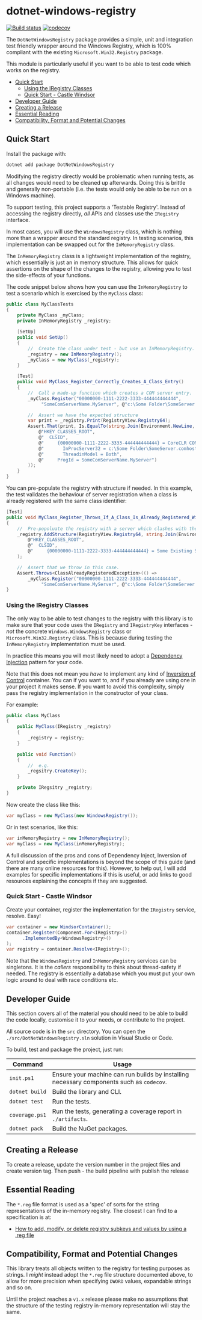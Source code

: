 # dotnet-windows-registry

[![Build status](https://ci.appveyor.com/api/projects/status/tq6brn2mgvaj95jh?svg=true)](https://ci.appveyor.com/project/dwmkerr/dotnet-windows-registry) [![codecov](https://codecov.io/gh/dwmkerr/dotnet-windows-registry/branch/master/graph/badge.svg)](https://codecov.io/gh/dwmkerr/dotnet-windows-registry)

The `DotNetWindowsRegistry` package provides a simple, unit and integration test friendly wrapper around the Windows Registry, which is 100% compliant with the existing `Microsoft.Win32.Registry` package.

This module is particularly useful if you want to be able to test code which works on the registry.

<!-- vim-markdown-toc GFM -->

* [Quick Start](#quick-start)
    * [Using the IRegistry Classes](#using-the-iregistry-classes)
    * [Quick Start - Castle Windsor](#quick-start---castle-windsor)
* [Developer Guide](#developer-guide)
* [Creating a Release](#creating-a-release)
* [Essential Reading](#essential-reading)
* [Compatibility, Format and Potential Changes](#compatibility-format-and-potential-changes)

<!-- vim-markdown-toc -->

## Quick Start

Install the package with:

```sh
dotnet add package DotNetWindowsRegistry
```

Modifying the registry directly would be problematic when running tests, as all changes would need to be cleaned up afterwards. Doing this is brittle and generally non-portable (i.e. the tests would only be able to be run on a Windows machine).

To support testing, this project supports a 'Testable Registry'. Instead of accessing the registry directly, _all_ APIs and classes use the `IRegistry` interface.

In most cases, you will use the `WindowsRegistry` class, which is nothing more than a wrapper around the standard registry. In testing scenarios, this implementation can be swapped out for the `InMemoryRegistry` class.

The `InMemoryRegistry` class is a lightweight implementation of the registry, which essentially is just an in memory structure. This allows for quick assertions on the shape of the changes to the registry, allowing you to test the side-effects of your functions.

The code snippet below shows how you can use the `InMemoryRegistry` to test a scenario which is exercised by the `MyClass` class:

```cs
public class MyClassTests
{
    private MyClass _myClass;
    private InMemoryRegistry _registry;

    [SetUp]
    public void SetUp()
    {
        //  Create the class under test - but use an InMemoryRegistry.
        _registry = new InMemoryRegistry();
        _myClass = new MyClass(_registry);
    }

    [Test]
    public void MyClass_Register_Correctly_Creates_A_Class_Entry()
    {
        //  Call a made-up function which creates a COM server entry.
        _myClass.Register("00000000-1111-2222-3333-444444444444",
             "SomeComServerName.MyServer", @"c:\Some Folder\SomeServer.comhost.dll");

        //  Assert we have the expected structure
        var print = _registry.Print(RegistryView.Registry64);
        Assert.That(print, Is.EqualTo(string.Join(Environment.NewLine,
            @"HKEY_CLASSES_ROOT",
            @"  CLSID",
            @"     {00000000-1111-2222-3333-444444444444} = CoreCLR COMHost Server",
            @"       InProcServer32 = c:\Some Folder\SomeServer.comhost.dll",
            @"       ThreadinModel = Both",
            @"     ProgId = SomeComServerName.MyServer")
        ));
    }
}
```

You can pre-populate the registry with structure if needed. In this example, the test validates the behaviour of server registration when a class is already registered with the same class identifier:

```cs
[Test]
public void MyClass_Register_Throws_If_A_Class_Is_Already_Registered_With_The_Same_Clsid()
{
    //  Pre-popoluate the registry with a server which clashes with the one we will register.
    _registry.AddStructure(RegistryView.Registry64, string.Join(Environment.NewLine,
        @"HKEY_CLASSES_ROOT",
        @"  CLSID",
        @"     {00000000-1111-2222-3333-444444444444} = Some Existing Server")
    );

    //  Assert that we throw in this case.
    Assert.Throws<ClassAlreadyRegisteredException>(() =>
        _myClass.Register("00000000-1111-2222-3333-444444444444",
             "SomeComServerName.MyServer", @"c:\Some Folder\SomeServer.comhost.dll"));
}
```

### Using the IRegistry Classes

The only way to be able to test changes to the registry with this library is to make sure that your code uses the `IRegistry` and `IRegistryKey` interfaces - *not* the concrete `Windows.WindowsRegistry` class or `Microsoft.Win32.Registry` class. This is because during testing the `InMemoryRegistry` implementation must be used.

In practice this means you will most likely need to adopt a [Dependency Injection](https://en.wikipedia.org/wiki/Dependency_injection) pattern for your code.

Note that this does not mean you *have* to implement any kind of [Inversion of Control](https://en.wikipedia.org/wiki/Inversion_of_control) container. You can if you want to, and if you already are using one in your project it makes sense. If you want to avoid this complexity, simply pass the registry implementation in the constructor of your class.

For example:

```cs
public class MyClass
{
    public MyClass(IRegistry _registry)
    {
        _registry = registry;
    }

    public void Function()
    {
        //  e.g.
        _regsitry.CreateKey();
    }

    private IRegsitry _registry;
}
```

Now create the class like this:

```cs
var myClass = new MyClass(new WindowsRegistry());
```

Or in test scenarios, like this:

```cs
var inMemoryRegistry = new InMemoryRegistry();
var myClass = new MyClass(inMemoryRegistry);
```

A full discussion of the pros and cons of Dependency Inject, Inversion of Control and specific implementations is beyond the scope of this guide (and there are many online resources for this). However, to help out, I will add examples for specific implementations if this is useful, or add links to good resources explaining the concepts if they are suggested.

### Quick Start - Castle Windsor

Create your container, register the implementation for the `IRegistry` service, resolve. Easy!

```cs
var container = new WindsorContainer();
container.Register(Component.For<IRegistry>()
      .ImplementedBy<WindowsRegistry>()
);
var registry = container.Resolve<IRegistry>();
```

Note that the `WindowsRegistry` and `InMemoryRegistry` services can be singletons. It is the _callers_ responsibility to think about thread-safety if needed. The registry is essentially a database which you must put your own logic around to deal with race conditions etc.

## Developer Guide

This section covers all of the material you should need to be able to build the code locally, customise it to your needs, or contribute to the project.

All source code is in the `src` directory. You can open the `./src/DotNetWindowsRegistry.sln` solution in Visual Studio or Code.

To build, test and package the project, just run:

| Command        | Usage                                                                                    |
|----------------|------------------------------------------------------------------------------------------|
| `init.ps1`     | Ensure your machine can run builds by installing necessary components such as `codecov`. |
| `dotnet build` | Build the library and CLI.                                                               |
| `dotnet test`  | Run the tests.                                                                           |
| `coverage.ps1` | Run the tests, generating a coverage report in `./artifacts`.                            |
| `dotnet pack`  | Build the NuGet packages.                                                                |

## Creating a Release

To create a release, update the version number in the project files and create version tag. Then push - the build pipeline with publish the release

## Essential Reading

The `*.reg` file format is used as a 'spec' of sorts for the string representations of the in-memory registry. The closest I can find to a specification is at:

- [How to add, modify, or delete registry subkeys and values by using a .reg file](https://support.microsoft.com/en-us/help/310516/how-to-add-modify-or-delete-registry-subkeys-and-values-by-using-a-reg)

## Compatibility, Format and Potential Changes

This library treats all objects written to the registry for testing purposes as strings. I *might* instead adopt the `*.reg` file structure documented above, to allow for more precision when specifying `DWORD` values, expandable strings and so on.

Until the project reaches a `v1.x` release please make no assumptions that the structure of the testing registry in-memory representation will stay the same.
